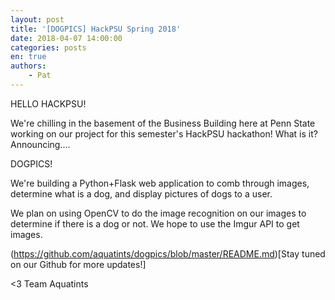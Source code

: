```yaml
---
layout: post
title: '[DOGPICS] HackPSU Spring 2018'
date: 2018-04-07 14:00:00
categories: posts
en: true
authors:
    - Pat
---
```



HELLO HACKPSU!

We're chilling in the basement of the Business Building here at Penn State working on our project for this semester's HackPSU hackathon! What is it? Announcing....

DOGPICS!

We're building a Python+Flask web application to comb through images, determine what is a dog, and display pictures of dogs to a user.  

We plan on using OpenCV to do the image recognition on our images to determine if there is a dog or not.  We hope to use the Imgur API to get images.  

(https://github.com/aquatints/dogpics/blob/master/README.md)[Stay tuned on our Github for more updates!]

<3 Team Aquatints
